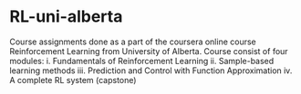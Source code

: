 # RL-uni-alberta
Course assignments done as a part of the coursera online course Reinforcement Learning from University of Alberta. Course consist of four modules:
i. Fundamentals of Reinforcement Learning
ii. Sample-based learning methods
iii. Prediction and Control with Function Approximation
iv. A complete RL system (capstone)

